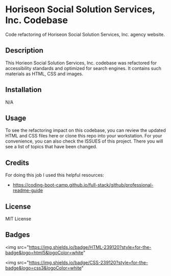# Horiseon Social Solution Services, Inc. Codebase
Code refactoring of Horiseon Social Solution Services, Inc. agency website.

## Description

This Horieon Social Solution Services, Inc. codebase was refactored for accessibility standards and optimized for search engines. It contains such materials as HTML, CSS and images.

## Installation

N/A

## Usage

To see the refactoring impact on this codebase, you can review the updated HTML and CSS files here or clone this repo into your workstation. For your convenience, you can also check the ISSUES of this project. There you will see a list of topics that have been changed.

## Credits

For doing this job I used this helpful resources: 

- https://coding-boot-camp.github.io/full-stack/github/professional-readme-guide

## License

MIT License

## Badges

<img src="https://img.shields.io/badge/HTML-239120?style=for-the-badge&logo=html5&logoColor=white" 
                             
<img src="https://img.shields.io/badge/CSS-239120?style=for-the-badge&logo=css3&logoColor=white" 

